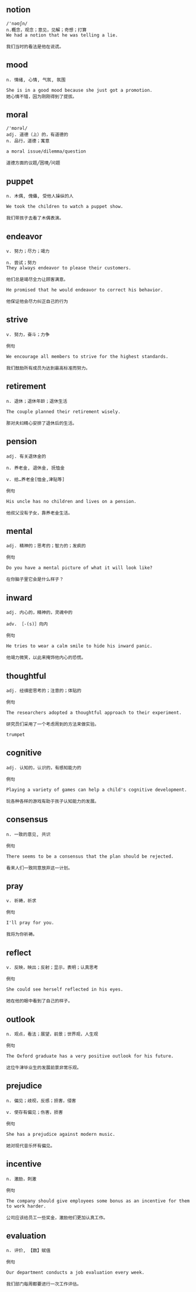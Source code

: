 ## notion
```
/'nəʊʃn/
n.概念，观念；意见，见解；奇想；打算
We had a notion that he was telling a lie.

我们当时的看法是他在说谎。
```

## mood
```
n. 情绪, 心情, 气氛, 氛围

She is in a good mood because she just got a promotion.
她心情不错，因为刚刚得到了提拔。
```

## moral
```
/'mɒrəl/
adj. 道德（上）的，有道德的
n. 品行，道德；寓意

a moral issue/dilemma/question

道德方面的议题╱困境╱问题
```
## puppet
```
n. 木偶, 傀儡, 受他人操纵的人

We took the children to watch a puppet show.

我们带孩子去看了木偶表演。
```
## endeavor
```
v. 努力；尽力；竭力

n. 尝试；努力
They always endeavor to please their customers.

他们总是竭尽全力让顾客满意。

He promised that he would endeavor to correct his behavior.

他保证他会尽力纠正自己的行为
```
## strive
```
v. 努力，奋斗；力争

例句

We encourage all members to strive for the highest standards.

我们鼓励所有成员为达到最高标准而努力。
```
## retirement
```
n. 退休；退休年龄；退休生活

The couple planned their retirement wisely.

那对夫妇精心安排了退休后的生活。
```
## pension
```
adj. 有关退休金的

n. 养老金, 退休金, 抚恤金

v. 给…养老金[恤金,津贴等]

例句

His uncle has no children and lives on a pension.

他叔父没有子女，靠养老金生活。
```
## mental
```
adj. 精神的；思考的；智力的；发疯的

例句

Do you have a mental picture of what it will look like?

在你脑子里它会是什么样子？
```
## inward
```
adj. 内心的，精神的，灵魂中的

adv. ［-(s)］向内

例句

He tries to wear a calm smile to hide his inward panic.

他竭力微笑，以此来掩饰他内心的恐慌。
```
## thoughtful
```
adj. 经缜密思考的；注意的；体贴的

例句

The researchers adopted a thoughtful approach to their experiment.

研究员们采用了一个考虑周到的方法来做实验。

trumpet
```
## cognitive
```
adj. 认知的，认识的，有感知能力的

例句

Playing a variety of games can help a child's cognitive development.

玩各种各样的游戏有助于孩子认知能力的发展。
```
## consensus
```
n. 一致的意见, 共识

例句

There seems to be a consensus that the plan should be rejected.

看来人们一致同意放弃这一计划。
```
## pray
```
v. 祈祷，祈求

例句

I'll pray for you.

我将为你祈祷。
```
## reflect
```
v. 反映，映出；反射；显示，表明；认真思考

例句

She could see herself reflected in his eyes.

她在他的眼中看到了自己的样子。
```
## outlook
```
n. 观点，看法；展望，前景；世界观，人生观

例句

The Oxford graduate has a very positive outlook for his future.

这位牛津毕业生的发展前景非常乐观。
```
## prejudice
```
n. 偏见；歧视，反感；损害，侵害

v. 使存有偏见；伤害，损害

例句

She has a prejudice against modern music.

她对现代音乐怀有偏见。
```
## incentive
```
n. 激励，刺激

例句

The company should give employees some bonus as an incentive for them to work harder.

公司应该给员工一些奖金，激励他们更加认真工作。

```
## evaluation
```
n. 评价, 【数】赋值

例句

Our department conducts a job evaluation every week.

我们部门每周都要进行一次工作评估。
```
